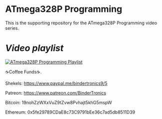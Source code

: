 # **ATmega328P Programming**

This is the supporting repository for the ATmega328P Programming video series.

# *Video playlist*

[![ATmega328P Programming Playlist](https://img.youtube.com/vi/BHryCFw2U30/0.jpg)](https://www.youtube.com/watch?v=BHryCFw2U30&list=PLtuqBdbsL-DvbB6QAGgoGBAEsGuXfGFoF "ATmega328P Programming Playlist")


☕Coffee Funds☕.

Shekels: 
https://www.paypal.me/bindertronics9/5

Patreon:
https://www.patreon.com/BinderTronics

Bitcoin: 
19nohZzWXxVuZ9tZvw8Pvhajt5khG5mspW

Ethereum: 
0x5fe29789CDaE8c73C9791bEe36c7ad5db8511D39 

